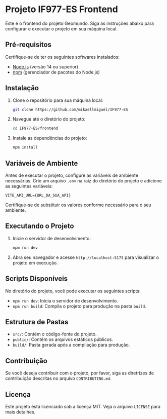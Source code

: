 # Projeto IF977-ES Frontend

Este é o frontend do projeto Geomundo. Siga as instruções abaixo para configurar e executar o projeto em sua máquina local.

## Pré-requisitos

Certifique-se de ter os seguintes softwares instalados:

- [Node.js](https://nodejs.org/) (versão 14 ou superior)
- [npm](https://www.npmjs.com/) (gerenciador de pacotes do Node.js)

## Instalação

1. Clone o repositório para sua máquina local:

    ```sh
    git clone https://github.com/mikaellmiguel/IF977-ES
    ```

2. Navegue até o diretório do projeto:

    ```sh
    cd IF977-ES/frontend
    ```

3. Instale as dependências do projeto:

    ```sh
    npm install
    ```

## Variáveis de Ambiente

Antes de executar o projeto, configure as variáveis de ambiente necessárias. Crie um arquivo `.env` na raiz do diretório do projeto e adicione as seguintes variáveis:

```
VITE_API_URL={URL_DA_SUA_API}
```

Certifique-se de substituir os valores conforme necessário para o seu ambiente.

## Executando o Projeto

1. Inicie o servidor de desenvolvimento:

    ```sh
    npm run dev
    ```

2. Abra seu navegador e acesse `http://localhost:5173` para visualizar o projeto em execução.

## Scripts Disponíveis

No diretório do projeto, você pode executar os seguintes scripts:

- `npm run dev`: Inicia o servidor de desenvolvimento.
- `npm run build`: Compila o projeto para produção na pasta `build`.

## Estrutura de Pastas

- `src/`: Contém o código-fonte do projeto.
- `public/`: Contém os arquivos estáticos públicos.
- `build/`: Pasta gerada após a compilação para produção.

## Contribuição

Se você deseja contribuir com o projeto, por favor, siga as diretrizes de contribuição descritas no arquivo `CONTRIBUTING.md`.

## Licença

Este projeto está licenciado sob a licença MIT. Veja o arquivo `LICENSE` para mais detalhes.
